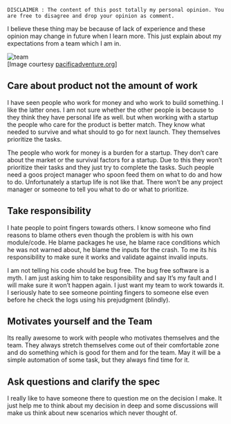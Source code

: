     DISCLAIMER : The content of this post totally my personal opinion. You are free to disagree and drop your opinion as comment.

I believe these thing may be because of lack of experience and these opinion may change in future when I learn more. This just explain about my expectations from a team which I am in.

![team](http://www.pacificadventure.org/main/files/u1/teambuilding.jpg)  
\[Image courtesy [pacificadventure.org](http://pacificadventure.org)\]

Care about product not the amount of work
-----------------------------------------

I have seen people who work for money and who work to build something. I like the latter ones. I am not sure whether the other people is because to they think they have personal life as well. but when working with a startup the people who care for the product is better match. They know what needed to survive and what should to go for next launch. They themselves prioritize the tasks.

The people who work for money is a burden for a startup. They don’t care about the market or the survival factors for a startup. Due to this they won’t prioritize their tasks and they just try to complete the tasks. Such people need a goos project manager who spoon feed them on what to do and how to do. Unfortunately a startup life is not like that. There won’t be any project manager or someone to tell you what to do or what to prioritize.

Take responsibility
-------------------

I hate people to point fingers towards others. I know someone who find reasons to blame others even though the problem is with his own module/code. He blame packages he use, he blame race conditions which he was not warned about, he blame the inputs for the crash. To me its his responsibility to make sure it works and validate against invalid inputs.

I am not telling his code should be bug free. The bug free software is a myth. I am just asking him to take responsibility and say It’s my fault and I will make sure it won’t happen again. I just want my team to work towards it. I seriously hate to see someone pointing fingers to someone else even before he check the logs using his prejudgment (blindly).

Motivates yourself and the Team
-------------------------------

Its really awesome to work with people who motivates themselves and the team. They always stretch themselves come out of their comfortable zone and do something which is good for them and for the team. May it will be a simple automation of some task, but they always find time for it.

Ask questions and clarify the spec
----------------------------------

I really like to have someone there to question me on the decision I make. It just help me to think about my decision in deep and some discussions will make us think about new scenarios which never thought of.

